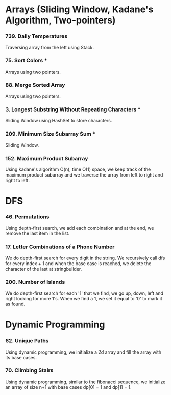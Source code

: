 # Arrays (Sliding Window, Kadane's Algorithm, Two-pointers)

### 739. Daily Temperatures

Traversing array from the left using Stack.

### 75. Sort Colors \*

Arrays using two pointers.

### 88. Merge Sorted Array

Arrays using two pointers.

### 3. Longest Substring Without Repeating Characters \*

Sliding Window using HashSet to store characters.

### 209. Minimum Size Subarray Sum \*

Sliding Window.

### 152. Maximum Product Subarray

Using kadane's algorithm O(n), time O(1) space, we keep track of the maximum product subarray and we traverse the array from left to right and right to left.

# DFS

### 46. Permutations

Using depth-first search, we add each combination and at the end, we remove the last item in the list.

### 17. Letter Combinations of a Phone Number

We do depth-first search for every digit in the string. We recursively call dfs for every index + 1 and when the base case is reached, we delete the character of the last at stringbuilder.

### 200. Number of Islands

We do depth-first search for each '1' that we find, we go up, down, left and right looking for more 1's. When we find a 1, we set it equal to '0' to mark it as found.

# Dynamic Programming

### 62. Unique Paths

Using dynamic programming, we initialize a 2d array and fill the array with its base cases.

### 70. Climbing Stairs

Using dynamic programming, similar to the fibonacci sequence, we initialize an array of size n+1 with base cases dp[0] = 1 and dp[1] = 1.
